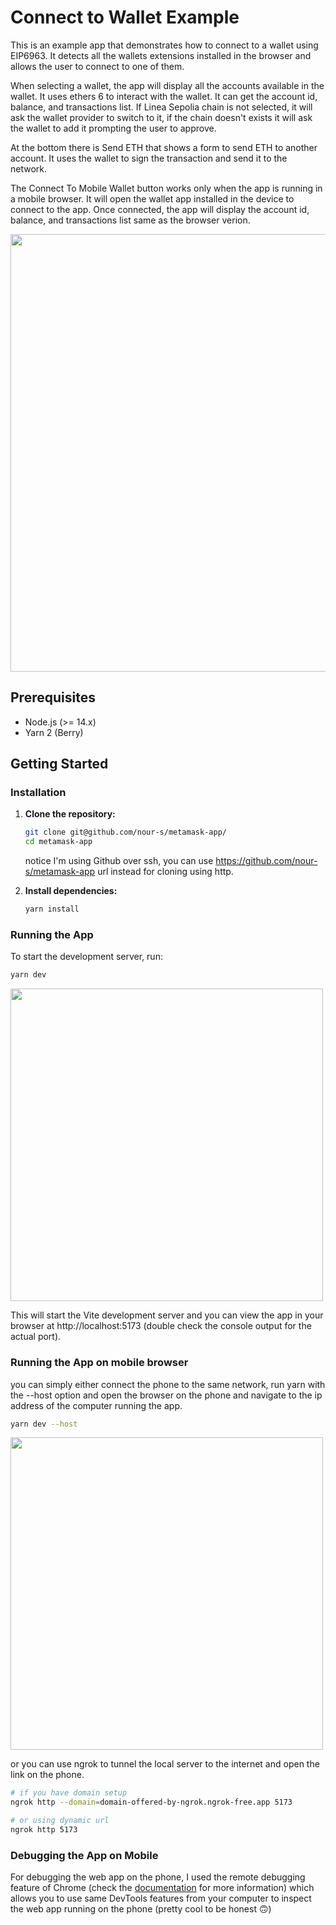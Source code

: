 # Connect to Wallet Example

This is an example app that demonstrates how to connect to a wallet using EIP6963. It detects all the wallets extensions installed in the browser and allows the user to connect to one of them.

When selecting a wallet, the app will display all the accounts available in the wallet. It uses ethers 6 to interact with the wallet. It can get the account id, balance, and transactions list.
If Linea Sepolia chain is not selected, it will ask the wallet provider to switch to it, if the chain doesn't exists it will ask the wallet to add it prompting the user to approve.

At the bottom there is Send ETH that shows a form to send ETH to another account. It uses the wallet to sign the transaction and send it to the network.

The Connect To Mobile Wallet button works only when the app is running in a mobile browser. It will open the wallet app installed in the device to connect to the app. Once connected, the app will display the account id, balance, and transactions list same as the browser verion.

<img src="https://github.com/user-attachments/assets/cd6caf23-a406-42f7-8b20-a2783192d646" width="700" />


## Prerequisites

- Node.js (>= 14.x)
- Yarn 2 (Berry)

## Getting Started

### Installation

1. **Clone the repository:**

    ```sh
    git clone git@github.com/nour-s/metamask-app/
    cd metamask-app
    ```
    notice I'm using Github over ssh, you can use https://github.com/nour-s/metamask-app url instead for cloning using http.

2. **Install dependencies:**

    ```sh
    yarn install
    ```

### Running the App

To start the development server, run:

```sh
yarn dev
```

<img src="https://github.com/user-attachments/assets/8b2bd673-e1e7-479f-ba04-978d9d28ce3f" width="500" />


This will start the Vite development server and you can view the app in your browser at http://localhost:5173 (double check the console output for the actual port).

### Running the App on mobile browser
you can simply either connect the phone to the same network, run yarn with the --host option and open the browser on the phone and navigate to the ip address of the computer running the app.

```sh
yarn dev --host
```
<img src="https://github.com/user-attachments/assets/f6ad2121-52d3-4193-a946-24aba7fb0705" width="500" />

or you can use ngrok to tunnel the local server to the internet and open the link on the phone.

```sh
# if you have domain setup
ngrok http --domain=domain-offered-by-ngrok.ngrok-free.app 5173

# or using dynamic url
ngrok http 5173
```

### Debugging the App on Mobile

For debugging the web app on the phone, I used the remote debugging feature of Chrome (check the [documentation](https://developer.chrome.com/docs/devtools/remote-debugging) for more information) which allows you to use same DevTools features from your computer to inspect the web app running on the phone (pretty cool to be honest 🙃)
